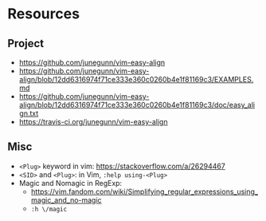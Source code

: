 # Resources

## Project

- https://github.com/junegunn/vim-easy-align
- https://github.com/junegunn/vim-easy-align/blob/12dd6316974f71ce333e360c0260b4e1f81169c3/EXAMPLES.md
- https://github.com/junegunn/vim-easy-align/blob/12dd6316974f71ce333e360c0260b4e1f81169c3/doc/easy_align.txt
- https://travis-ci.org/junegunn/vim-easy-align

## Misc

- `<Plug>` keyword in vim: https://stackoverflow.com/a/26294467
- `<SID>` and `<Plug>`: in Vim, `:help using-<Plug>`
- Magic and Nomagic in RegExp:
    - https://vim.fandom.com/wiki/Simplifying_regular_expressions_using_magic_and_no-magic
    - `:h \/magic`
